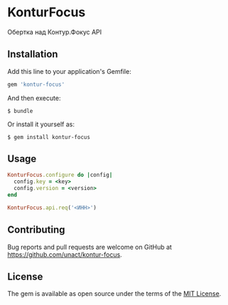 # KonturFocus

Обертка над Контур.Фокус API

## Installation

Add this line to your application's Gemfile:

```ruby
gem 'kontur-focus'
```

And then execute:

    $ bundle

Or install it yourself as:

    $ gem install kontur-focus

## Usage

```ruby
KonturFocus.configure do |config|
  config.key = <key>
  config.version = <version>
end

KonturFocus.api.req('<ИНН>')
```

## Contributing

Bug reports and pull requests are welcome on GitHub at https://github.com/unact/kontur-focus.

## License

The gem is available as open source under the terms of the [MIT License](http://opensource.org/licenses/MIT).
